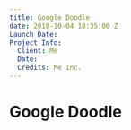 ```yaml
---
title: Google Doodle
date: 2018-10-04 18:35:00 Z
Launch Date: 
Project Info:
  Client: Me
  Date: 
  Credits: Me Inc.
---
```


# Google Doodle
